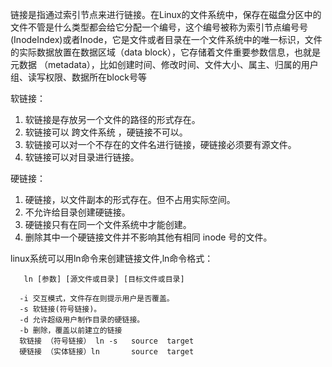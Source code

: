 链接是指通过索引节点来进行链接。在Linux的文件系统中，保存在磁盘分区中的文件不管是什么类型都会给它分配一个编号，这个编号被称为索引节点编号号(InodeIndex)或者Inode，它是文件或者目录在一个文件系统中的唯一标识，文件的实际数据放置在数据区域（data block），它存储着文件重要参数信息，也就是元数据 （metadata），比如创建时间、修改时间、文件大小、属主、归属的用户组、读写权限、数据所在block号等

软链接：  
  1. 软链接是存放另一个文件的路径的形式存在。  
  2. 软链接可以 跨文件系统 ，硬链接不可以。  
  3. 软链接可以对一个不存在的文件名进行链接，硬链接必须要有源文件。  
  4. 软链接可以对目录进行链接。  

硬链接：  
  1. 硬链接，以文件副本的形式存在。但不占用实际空间。  
  2. 不允许给目录创建硬链接。  
  3. 硬链接只有在同一个文件系统中才能创建。  
  4. 删除其中一个硬链接文件并不影响其他有相同 inode 号的文件。  


linux系统可以用ln命令来创建链接文件,ln命令格式：
```
   ln [参数] [源文件或目录] [目标文件或目录]

  -i 交互模式，文件存在则提示用户是否覆盖。
  -s 软链接(符号链接)。
  -d 允许超级用户制作目录的硬链接。
  -b 删除，覆盖以前建立的链接
  软链接 （符号链接） ln -s   source  target
  硬链接 （实体链接）ln       source  target
```  
